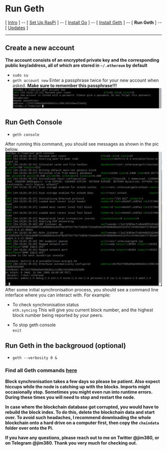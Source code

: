 # Run Geth
[ [Intro](README.md) ] -- [ [Set Up RasPi](pi_setup.md) ] -- [ [Install Go](go_install.md) ] -- [ [Install Geth](geth_install.md) ] -- [ **Run Geth** ]   -- [ [Updates](raspi_updates.md) ]

-----
## Create a new account
**The account consists of an encrypted private key and the corresponding public key/address, all of which are stored in `~/.ethereum` by default**
- `sudo su`
- `geth account new`
Enter a passphrase twice for your new account when asked. **Make sure to remember this passphrase!!!**
<br/>![3](pics/geth_run/3.jpg)
## Run Geth Console
- `geth console`

After running this command, you should see messages as shown in the pic below.
<br/>![4](pics/geth_run/4.jpg)
<br/>After some initial synchronisation process, you should see a command line interface where you can interact with. For example:
- To check synchronisation status<br/> `eth.syncing`
This will give you current block number, and the highest block number being reported by your peers.

- To stop geth console<br/> `exit`
## Run Geth in the backgrouod (optional)
- `geth --verbosity 0 &`

### Find all Geth commands [here](https://github.com/ethereum/go-ethereum/wiki/Command-Line-Options)

**Block synchronisation takes a few days so please be patient. Also expect hiccups while the node is catching up with the blocks. Imports might occasionally stop. Sometimes you might even run into runtime errors. During these times you will need to stop and restart the node.**

**In case where the blockchain database got corrupted, you would have to rebuild the block index. To do this, delete the blockchain data and start over. To avoid such headaches, I recommend downloading the whole blockchain onto a hard drive on a computer first, then copy the `chaindata` folder over onto the Pi.**

**If you have any questions, please reach out to me on Twitter @jim380, or on Telegram @jim380. Thank you very much for checking out.**
